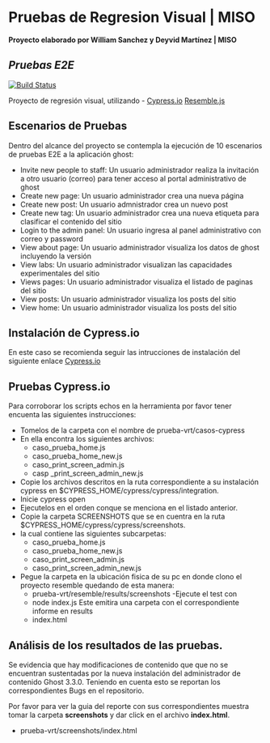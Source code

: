 # Pruebas de Regresion Visual | MISO
**Proyecto elaborado por William Sanchez y Deyvid Martínez | MISO**
## _Pruebas E2E_
[![Build Status](https://travis-ci.org/joemccann/dillinger.svg?branch=master)](https://travis-ci.org/joemccann/dillinger)

Proyecto de regresión visual, utilizando - [Cypress.io] [Resemble.js]



## Escenarios de Pruebas

Dentro del alcance del proyecto se contempla la ejecución de 10 escenarios de pruebas E2E a la aplicación ghost:

- Invite new people to staff: Un usuario administrador realiza la invitación a otro usuario (correo) para tener acceso al portal administrativo de ghost
- Create new page: Un usuario administrador crea una nueva página
- Create new post: Un usuario admnistrador crea un nuevo post
- Create new tag: Un usuario administrador crea una nueva etiqueta para clasificar el contenido del sitio
- Login to the admin panel: Un usuario ingresa al panel administrativo con correo y password
- View about page: Un usuario administrador visualiza los datos de ghost incluyendo la versión
- View labs: Un usuario administrador visualizan las capacidades experimentales del sitio
- Views pages: Un usuario administrador visualiza el listado de paginas del sitio
- View posts: Un usuario administrador visualiza los posts del sitio
- View home: Un usuario administrador visualiza los posts del sitio

## Instalación de Cypress.io

En este caso se recomienda seguir las intrucciones de instalación del siguiente enlace [Cypress.io](https://docs.cypress.io/guides/getting-started/installing-cypress.html)


## Pruebas Cypress.io

Para corroborar los scripts echos en la herramienta por favor tener encuenta las siguientes instrucciones:

- Tomelos de la carpeta con el nombre de prueba-vrt/casos-cypress
- En ella encontra los siguientes archivos:
	- caso_prueba_home.js
	- caso_prueba_home_new.js
	- caso_print_screen_admin.js
	- casp _print_screen_admin_new.js
- Copie los archivos descritos en la ruta correspondiente a su instalación cypress en $CYPRESS_HOME/cypress/cypress/integration.
- Inicie cypress open
- Ejecutelos en el orden conque se menciona en el listado anterior.
- Copie la carpeta SCREENSHOTS que se en cuentra en la ruta $CYPRESS_HOME/cypress/cypress/screenshots.
- la cual contiene las siguientes subcarpetas:
	- caso_prueba_home.js
	- caso_prueba_home_new.js
	- caso_print_screen_admin.js
	- caso_print_screen_admin_new.js
- Pegue la carpeta en la ubicación fisica de su pc en donde clono el proyecto resemble quedando de esta manera:
	- prueba-vrt/resemble/results/screenshots
-Ejecute el test con 
	- node index.js
Este emitira una carpeta con el correspondiente informe en results
	- index.html



## Análisis de los resultados de las pruebas.

Se evidencia que hay modificaciones de contenido que que no se encuentran sustentadas por la nueva instalación del administrador de contenido Ghost 3.3.0. Teniendo en cuenta esto se reportan los correspondientes Bugs en el repositorio. 

Por favor para ver la guia del reporte con sus correspondientes muestra tomar la carpeta **screenshots** y dar click en el archivo **index.html**.
	
 -   prueba-vrt/screenshots/index.html



[//]: # (These are reference links used in the body of this note and get stripped out when the markdown processor does its job. There is no need to format nicely because it shouldn't be seen. Thanks SO - http://stackoverflow.com/questions/4823468/store-comments-in-markdown-syntax)

   [Cypress.io]:<https://www.cypress.io>
   [Resemble.js]: <https://github.com/rsmbl/Resemble.js/blob/master/README.md>
   [git-repo-url]: <https://github.com/joemccann/dillinger.git>
   [markdown-it]: <https://github.com/markdown-it/markdown-it>
   [Ace Editor]: <http://ace.ajax.org>
   [node.js]: <http://nodejs.org>
   [jQuery]: <http://jquery.com>
   
   [PlDb]: <https://github.com/joemccann/dillinger/tree/master/plugins/dropbox/README.md>
   [PlGh]: <https://github.com/joemccann/dillinger/tree/master/plugins/github/README.md>
   [PlGd]: <https://github.com/joemccann/dillinger/tree/master/plugins/googledrive/README.md>
   [PlOd]: <https://github.com/joemccann/dillinger/tree/master/plugins/onedrive/README.md>
   [PlMe]: <https://github.com/joemccann/dillinger/tree/master/plugins/medium/README.md>
   [PlGa]: <https://github.com/RahulHP/dillinger/blob/master/plugins/googleanalytics/README.md>
